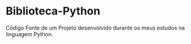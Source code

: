 # Biblioteca-Python
Código Fonte de um Projeto desenvolvido durante os meus estudos na linguagem Python.
